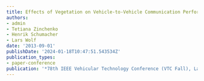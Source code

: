 ```yaml
---
title: Effects of Vegetation on Vehicle-to-Vehicle Communication Performance at Intersections
authors:
- admin
- Tetiana Zinchenko
- Henrik Schumacher
- Lars Wolf
date: '2013-09-01'
publishDate: '2024-01-18T10:47:51.543534Z'
publication_types:
- paper-conference
publication: '*78th IEEE Vehicular Technology Conference (VTC Fall), Las Vegas, USA*'
---
```

